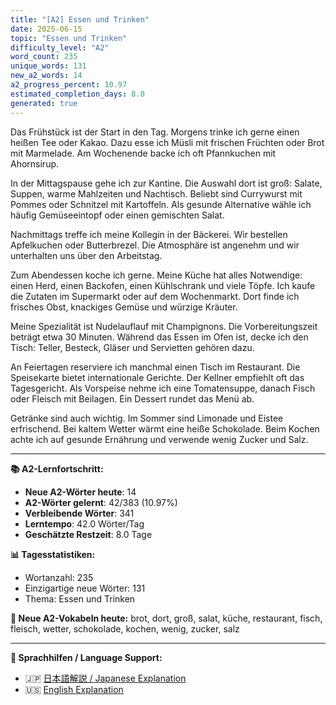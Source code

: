 ```yaml
---
title: "[A2] Essen und Trinken"
date: 2025-06-15
topic: "Essen und Trinken"
difficulty_level: "A2"
word_count: 235
unique_words: 131
new_a2_words: 14
a2_progress_percent: 10.97
estimated_completion_days: 8.0
generated: true
---
```


Das Frühstück ist der Start in den Tag. Morgens trinke ich gerne einen heißen Tee oder Kakao. Dazu esse ich Müsli mit frischen Früchten oder Brot mit Marmelade. Am Wochenende backe ich oft Pfannkuchen mit Ahornsirup.

In der Mittagspause gehe ich zur Kantine. Die Auswahl dort ist groß: Salate, Suppen, warme Mahlzeiten und Nachtisch. Beliebt sind Currywurst mit Pommes oder Schnitzel mit Kartoffeln. Als gesunde Alternative wähle ich häufig Gemüseeintopf oder einen gemischten Salat.

Nachmittags treffe ich meine Kollegin in der Bäckerei. Wir bestellen Apfelkuchen oder Butterbrezel. Die Atmosphäre ist angenehm und wir unterhalten uns über den Arbeitstag.

Zum Abendessen koche ich gerne. Meine Küche hat alles Notwendige: einen Herd, einen Backofen, einen Kühlschrank und viele Töpfe. Ich kaufe die Zutaten im Supermarkt oder auf dem Wochenmarkt. Dort finde ich frisches Obst, knackiges Gemüse und würzige Kräuter.

Meine Spezialität ist Nudelauflauf mit Champignons. Die Vorbereitungszeit beträgt etwa 30 Minuten. Während das Essen im Ofen ist, decke ich den Tisch: Teller, Besteck, Gläser und Servietten gehören dazu.

An Feiertagen reserviere ich manchmal einen Tisch im Restaurant. Die Speisekarte bietet internationale Gerichte. Der Kellner empfiehlt oft das Tagesgericht. Als Vorspeise nehme ich eine Tomatensuppe, danach Fisch oder Fleisch mit Beilagen. Ein Dessert rundet das Menü ab.

Getränke sind auch wichtig. Im Sommer sind Limonade und Eistee erfrischend. Bei kaltem Wetter wärmt eine heiße Schokolade. Beim Kochen achte ich auf gesunde Ernährung und verwende wenig Zucker und Salz.

---

**📚 A2-Lernfortschritt:**
- **Neue A2-Wörter heute**: 14
- **A2-Wörter gelernt**: 42/383 (10.97%)
- **Verbleibende Wörter**: 341
- **Lerntempo**: 42.0 Wörter/Tag
- **Geschätzte Restzeit**: 8.0 Tage

**📊 Tagesstatistiken:**
- Wortanzahl: 235
- Einzigartige neue Wörter: 131
- Thema: Essen und Trinken

**🎯 Neue A2-Vokabeln heute:**
brot, dort, groß, salat, küche, restaurant, fisch, fleisch, wetter, schokolade, kochen, wenig, zucker, salz

---

**📖 Sprachhilfen / Language Support:**
- 🇯🇵 [日本語解説 / Japanese Explanation](2025-06-15-jp.md)
- 🇺🇸 [English Explanation](2025-06-15-en.md)
